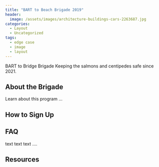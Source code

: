 ```yaml
---
title: "BART to Beach Brigade 2019"
header:
  image: /assets/images/architecture-buildings-cars-2263687.jpg
categories:
  - Layout
  - Uncategorized
tags:
  - edge case
  - image
  - layout
---
```


BART to Bridge Brigade
Keeping the salmons and centipedes safe since 2021.

## About the Brigade

Learn about this program ...

## How to Sign Up

## FAQ

text text text ....

## Resources
